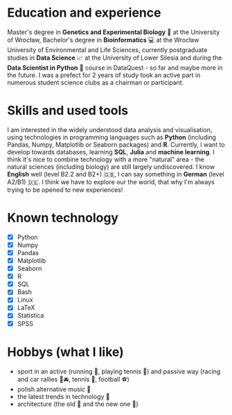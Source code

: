[](Github_baner.png)

# Education and experience
Master's degree in **Genetics and Experimental Biology** :microscope: at the University of Wrocław, Bachelor's degree in **Bioinformatics** :computer: at the Wrocław University of Environmental and Life Sciences, currently postgraduate studies in **Data Science** :chart_with_upwards_trend: at the University of Lower Silesia and during the **Data Scientist in Python** :snake: course in DataQuest - so far and maybe more in the future. I was a prefect for 2 years of study took an active part in numerous student science clubs as a chairman or participant.

# Skills and used tools
I am interested in the widely understood data analysis and visualisation, using technologies in programming languages such as **Python** (including Pandas, Numpy, Matplotlib or Seaborn packages) and **R**. Currently, I want to develop towards databases, learning **SQL**, **Julia** and **machine learning**. I think it's nice to combine technology with a more "natural" area - the natural sciences (including biology) are still largely undiscovered.
I know **English** well (level B2.2 and B2+) :gb:, I can say something in **German** (level A2/B1) :de:.
I think we have to explore our the world, that why I'm always trying to be opened to new experiences!

# Known technology
- [x] Python
- [x] Numpy
- [x] Pandas
- [x] Matplotlib
- [x] Seaborn
- [x] R
- [x] SQL
- [x] Bash
- [x] Linux
- [x] LaTeX
- [x] Statistica
- [x] SPSS

# Hobbys (what I like)
* sport in an active (running :runner:, playing tennis :tennis:) and passive way (racing and car rallies :checkered_flag::oncoming_automobile:, tennis :tennis:, football :soccer:)
* polish alternative music :musical_keyboard:
* the latest trends in technology :iphone:
* architecture (the old :japanese_castle: and the new one :office:)
